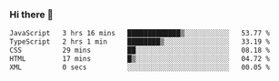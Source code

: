 ### Hi there 👋

<!--
**zhengis-alinur/zhengis-alinur** is a ✨ _special_ ✨ repository because its `README.md` (this file) appears on your GitHub profile.

Here are some ideas to get you started:

- 🔭 I’m currently working on ...
- 🌱 I’m currently learning ...
- 👯 I’m looking to collaborate on ...
- 🤔 I’m looking for help with ...
- 💬 Ask me about ...
- 📫 How to reach me: ...
- 😄 Pronouns: ...
- ⚡ Fun fact: ...
-->

<!--START_SECTION:waka-->

```txt
JavaScript   3 hrs 16 mins   █████████████▒░░░░░░░░░░░   53.77 %
TypeScript   2 hrs 1 min     ████████▒░░░░░░░░░░░░░░░░   33.19 %
CSS          29 mins         ██░░░░░░░░░░░░░░░░░░░░░░░   08.18 %
HTML         17 mins         █▒░░░░░░░░░░░░░░░░░░░░░░░   04.72 %
XML          0 secs          ░░░░░░░░░░░░░░░░░░░░░░░░░   00.05 %
```

<!--END_SECTION:waka-->
